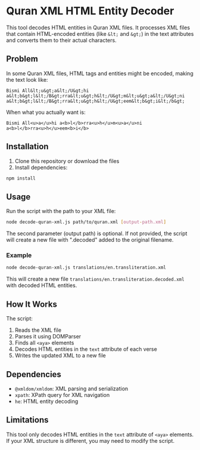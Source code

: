 # Quran XML HTML Entity Decoder

This tool decodes HTML entities in Quran XML files. It processes XML files that contain HTML-encoded entities (like `&lt;` and `&gt;`) in the text attributes and converts them to their actual characters.

## Problem

In some Quran XML files, HTML tags and entities might be encoded, making the text look like:

```
Bismi All&lt;u&gt;a&lt;/U&gt;hi a&lt;b&gt;l&lt;/B&gt;rra&lt;u&gt;h&lt;/U&gt;m&lt;u&gt;a&lt;/U&gt;ni a&lt;b&gt;l&lt;/B&gt;rra&lt;u&gt;h&lt;/U&gt;eem&lt;b&gt;i&lt;/b&gt;
```

When what you actually want is:

```
Bismi All<u>a</u>hi a<b>l</b>rra<u>h</u>m<u>a</u>ni a<b>l</b>rra<u>h</u>eem<b>i</b>
```

## Installation

1. Clone this repository or download the files
2. Install dependencies:

```bash
npm install
```

## Usage

Run the script with the path to your XML file:

```bash
node decode-quran-xml.js path/to/quran.xml [output-path.xml]
```

The second parameter (output path) is optional. If not provided, the script will create a new file with ".decoded" added to the original filename.

### Example

```bash
node decode-quran-xml.js translations/en.transliteration.xml
```

This will create a new file `translations/en.transliteration.decoded.xml` with decoded HTML entities.

## How It Works

The script:

1. Reads the XML file
2. Parses it using DOMParser
3. Finds all `<aya>` elements
4. Decodes HTML entities in the `text` attribute of each verse
5. Writes the updated XML to a new file

## Dependencies

- `@xmldom/xmldom`: XML parsing and serialization
- `xpath`: XPath query for XML navigation
- `he`: HTML entity decoding

## Limitations

This tool only decodes HTML entities in the `text` attribute of `<aya>` elements. If your XML structure is different, you may need to modify the script.
